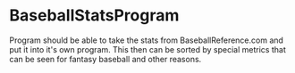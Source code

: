 # BaseballStatsProgram

Program should be able to take the stats from BaseballReference.com and put it into it's own program. This then can be sorted by special metrics that can be seen for fantasy baseball and other reasons.
